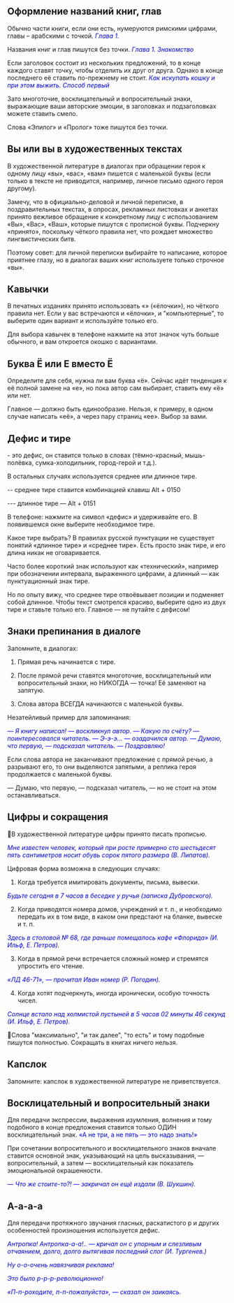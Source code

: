 ## Оформление названий книг, глав

Обычно части книги, если они есть, нумеруются римскими цифрами, главы – арабскими с точкой.
<span style="color:blue">*Глава 1.*</span>

Названия книг и глав пишутся без точки.
<span style="color:blue">*Глава 1. Знакомство*</span>

Если заголовок состоит из нескольких предложений, то в конце каждого ставят точку, чтобы отделить их друг от друга. Однако в конце последнего её ставить по-прежнему не стоит.
<span style="color:blue">*Как искупать кошку и при этом выжить. Способ первый*</span>  

Зато многоточие, восклицательный и вопросительный знаки, выражающие ваши авторские эмоции, в заголовках и подзаголовках можете ставить смело.

Слова «Эпилог» и «Пролог» тоже пишутся без точки.

## Вы или вы в художественных текстах

В художественной литературе в диалогах при обращении героя к одному лицу «вы», «вас», «вам» пишется с маленькой буквы (если только в тексте не приводится, например, личное письмо одного героя другому).

Замечу, что в официально-деловой и личной переписке, в поздравительных текстах, в опросах, рекламных листовках и анкетах принято вежливое обращение к конкретному лицу с использованием «Вы», «Вас», «Ваш», которые пишутся с прописной буквы. Подчеркну «принято», поскольку чёткого правила нет, что рождает множество лингвистических битв.

Поэтому совет: для личной переписки выбирайте то написание, которое приятнее глазу, но в диалогах ваших книг используете только строчное «вы».

## Кавычки

В печатных изданиях принято использовать «» («ёлочки»), но чёткого правила нет. Если у вас встречаются и «ёлочки», и "компьютерные", то выберите один вариант и используйте только его.

Для выбора кавычек в телефоне нажмите на этот значок чуть больше обычного, и вам откроется окошко с вариантами.

## Буква Ё или Е вместо Ё

Определите для себя, нужна ли вам буква «ё». Сейчас идёт тенденция к её полной замене на «е», но пока автор сам выбирает, ставить ему «ё» или нет.

Главное — должно быть единообразие. Нельзя, к примеру, в одном случае написать «её», а через пару страниц «ее». Выбор за вами.

## Дефис и тире

\- это дефис, он ставится только в словах (тёмно-красный, мышь-полёвка, сумка-холодильник, город-герой и т.д.).

В остальных случаях используется среднее или длинное тире.

-- среднее тире ставится комбинацией клавиш Alt + 0150

--- длинное тире — Alt + 0151

В телефоне: нажмите на символ «дефис» и удерживайте его. В появившемся окне выберите необходимое тире.

Какое тире выбрать?
В правилах русской пунктуации не существует понятий «длинное тире» и «среднее тире». Есть просто знак тире, и его длина никак не оговаривается.

Часто более короткий знак используют как «технический», например при обозначении интервала, выраженного цифрами, а длинный — как пунктуационный знак тире.

Но по опыту вижу, что среднее тире отвоёвывает позиции и подменяет собой длинное. Чтобы текст смотрелся красиво, выберите одно из двух тире и ставьте только его. Главное — не путайте с дефисом!

## Знаки препинания в диалоге

Запомните, в диалогах:

1) Прямая речь начинается с тире.

2) После прямой речи ставятся многоточие, восклицательный или вопросительный знаки, но НИКОГДА — точка! Её заменяют на запятую.

3) Слова автора ВСЕГДА начинаются с маленькой буквы.

Незатейливый пример для запоминания:

<span style="color:blue">*— Я книгу написал! — воскликнул автор.
— Какую по счёту? — поинтересовался читатель.
— Э-э-э… — озадачился автор.
— Думаю, что первую, — подсказал читатель. — Поздравляю!*</span>

Если слова автора не заканчивают предложение с прямой речью, а разрывают его, то они выделяются запятыми, а реплика героя продолжается с маленькой буквы.

— Думаю, что первую, — подсказал читатель, — но не стоит на этом останавливаться.

## Цифры и сокращения

🔸В художественной литературе цифры принято писать прописью.

<span style="color:blue">*Мне известен человек, который при росте примерно сто шестьдесят пять сантиметров носит обувь сорок пятого размера (В. Липатов).*</span>

Цифровая форма возможна в следующих случаях:
1) Когда требуется имитировать документы, письма, вывески.

<span style="color:blue">*Будьте сегодня в 7 часов в беседке у ручья (записка Дубровского).*</span>

2) Когда приводятся номера домов, учреждений и т. п., и необходимо передать их в том виде, в каком они предстают на бланке, вывеске и т. п.

<span style="color:blue">*Здесь в столовой № 68, где раньше помещалось кафе «Флорида» (И. Ильф, Е. Петров).*</span>

3) Когда в прямой речи встречается сложный номер и стремятся упростить его чтение.

<span style="color:blue">*«ЛД 46-71», — прочитал Иван номер (Р. Погодин).*</span>

4) Когда хотят подчеркнуть, иногда иронически, особую точность чисел.

<span style="color:blue">*Солнце встало над холмистой пустыней в 5 часов 02 минуты 46 секунд (И. Ильф, Е. Петров).*</span>

🔸Слова "максимально", "и так далее", "то есть" и тому подобные пишутся полностью. Сокращать в книгах ничего нельзя.

## Капслок

Запомните: капслок в художественной литературе не приветствуется.

## Восклицательный и вопросительный знаки

Для передачи экспрессии, выражения изумления, волнения и тому подобного в конце предложения ставится только ОДИН восклицательный знак. <span style="color:blue">«А не три, а не пять — это надо знать!»</span>

При сочетании вопросительного и восклицательного знаков вначале ставится основной знак, указывающий на цель высказывания, — вопросительный, а затем — восклицательный как показатель эмоциональной окрашенности.

<span style="color:blue">*— Что же стоите-то?! — закричал он ещё издали (В. Шукшин).*</span>

## А-а-а-а

Для передачи протяжного звучания гласных, раскатистого р и других особенностей произношения используется дефис.

<span style="color:blue">*Антропка! Антропка-а-а!.. — кричал он с упорным и слезливым отчаянием, долго, долго вытягивая последний слог (И. Тургенев.)*</span>

<span style="color:blue">*Ну о-о-очень навязчивая реклама!*</span>

<span style="color:blue">*Это было р-р-р-революционно!*</span>

<span style="color:blue">*«П-п-роходите, п-п-пожалуйста», — сказал он заикаясь.*</span>
